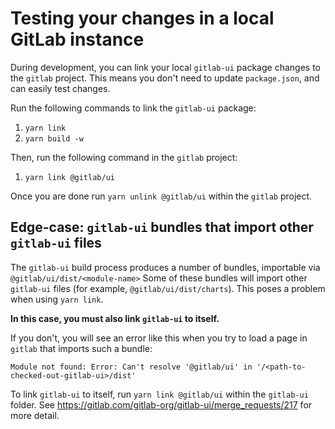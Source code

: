 # Testing your changes in a local GitLab instance

During development, you can link your local `gitlab-ui` package changes to the `gitlab` project. This means you don't need to update `package.json`, and can easily test changes.

Run the following commands to link the `gitlab-ui` package:
1. `yarn link`
1. `yarn build -w`

Then, run the following command in the `gitlab` project:
1. `yarn link @gitlab/ui`

Once you are done run `yarn unlink @gitlab/ui` within the `gitlab` project.

## Edge-case: `gitlab-ui` bundles that import other `gitlab-ui` files

The `gitlab-ui` build process produces a number of bundles, importable via `@gitlab/ui/dist/<module-name>` Some of these bundles will import other `gitlab-ui` files (for example, `@gitlab/ui/dist/charts`). This poses a problem when using `yarn link`.

**In this case, you must also link `gitlab-ui` to itself.**

If you don't, you will see an error like this when you try to load a page in `gitlab` that imports such a bundle:

```
Module not found: Error: Can't resolve '@gitlab/ui' in '/<path-to-checked-out-gitlab-ui>/dist'
```

To link `gitlab-ui` to itself, run `yarn link @gitlab/ui` within the `gitlab-ui` folder. See https://gitlab.com/gitlab-org/gitlab-ui/merge_requests/217 for more detail.